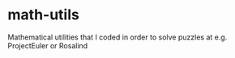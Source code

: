 # math-utils
Mathematical utilities that I coded in order to solve puzzles at e.g. ProjectEuler or Rosalind
